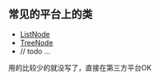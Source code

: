 ## 常见的平台上的类

- [ListNode](./ListNode.java)
- [TreeNode](./TreeNode.java)
- // todo ... 

用的比较少的就没写了，直接在第三方平台OK